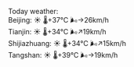 Today weather:  
Beijing: ☀️   🌡️+37°C 🌬️→26km/h  
Tianjin: ☀️   🌡️+34°C 🌬️↗19km/h  
Shijiazhuang: ☀️   🌡️+34°C 🌬️↗15km/h  
Tangshan: ☀️   🌡️+39°C 🌬️→19km/h  
